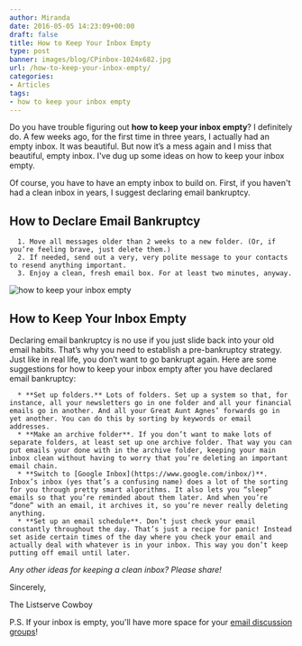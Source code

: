 ```yaml
---
author: Miranda
date: 2016-05-05 14:23:09+00:00
draft: false
title: How to Keep Your Inbox Empty
type: post
banner: images/blog/CPinbox-1024x682.jpg
url: /how-to-keep-your-inbox-empty/
categories:
- Articles
tags:
- how to keep your inbox empty
---
```


Do you have trouble figuring out **how to keep your inbox empty**? I definitely do. A few weeks ago, for the first time in three years, I actually had an empty inbox. It was beautiful. But now it’s a mess again and I miss that beautiful, empty inbox. I've dug up some ideas on how to keep your inbox empty.

Of course, you have to have an empty inbox to build on. First, if you haven't had a clean inbox in years, I suggest declaring email bankruptcy.


## How to Declare Email Bankruptcy





 	  1. Move all messages older than 2 weeks to a new folder. (Or, if you’re feeling brave, just delete them.)
 	  2. If needed, send out a very, very polite message to your contacts to resend anything important.
 	  3. Enjoy a clean, fresh email box. For at least two minutes, anyway.

![how to keep your inbox empty](https://www.mail-list.com/wp-content/uploads/2016/05/road-1208298_1280-300x200.jpg)



## How to Keep Your Inbox Empty


Declaring email bankruptcy is no use if you just slide back into your old email habits. That’s why you need to establish a pre-bankruptcy strategy. Just like in real life, you don’t want to go bankrupt again. Here are some suggestions for how to keep your inbox empty after you have declared email bankruptcy:



 	  * **Set up folders.** Lots of folders. Set up a system so that, for instance, all your newsletters go in one folder and all your financial emails go in another. And all your Great Aunt Agnes’ forwards go in yet another. You can do this by sorting by keywords or email addresses.
 	  * **Make an archive folder**. If you don’t want to make lots of separate folders, at least set up one archive folder. That way you can put emails your done with in the archive folder, keeping your main inbox clean without having to worry that you’re deleting an important email chain.
 	  * **Switch to [Google Inbox](https://www.google.com/inbox/)**. Inbox’s inbox (yes that’s a confusing name) does a lot of the sorting for you through pretty smart algorithms. It also lets you “sleep” emails so that you’re reminded about them later. And when you’re “done” with an email, it archives it, so you’re never really deleting anything.
 	  * **Set up an email schedule**. Don’t just check your email constantly throughout the day. That’s just a recipe for panic! Instead set aside certain times of the day where you check your email and actually deal with whatever is in your inbox. This way you don’t keep putting off email until later.

_Any other ideas for keeping a clean inbox? Please share!_

Sincerely,

The Listserve Cowboy

P.S. If your inbox is empty, you'll have more space for your [email discussion groups](https://www.mail-list.com/the-case-for-email-discussion-groups/)!
